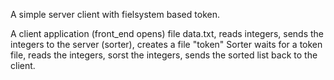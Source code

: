 
A simple server client with fielsystem based token.

A client application (front_end opens) file data.txt, reads integers, sends the integers to the server (sorter), creates a file "token" 
Sorter waits for a token file, reads the integers, sorst the integers, sends the sorted list back to the client.